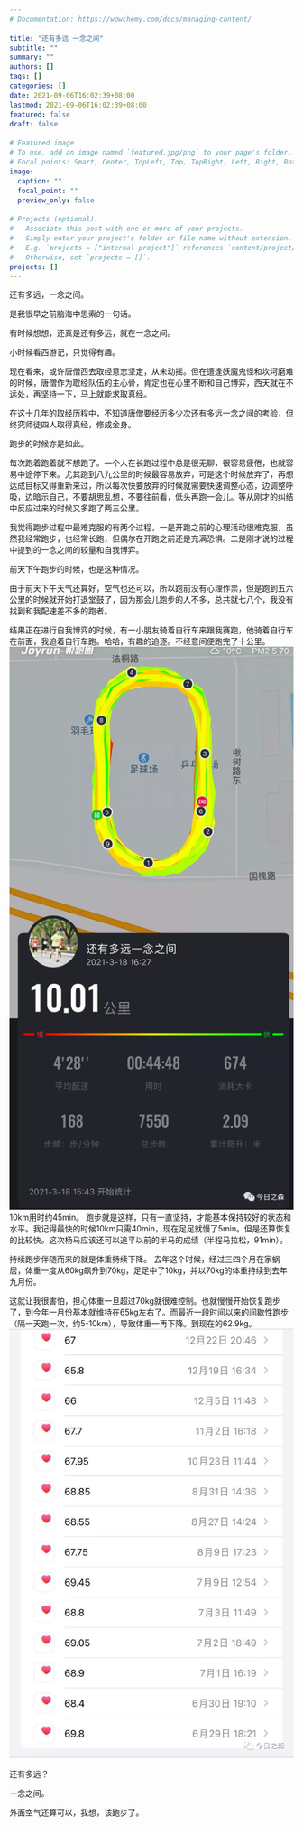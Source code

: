 ```yaml
---
# Documentation: https://wowchemy.com/docs/managing-content/

title: "还有多远 一念之间"
subtitle: ""
summary: ""
authors: []
tags: []
categories: []
date: 2021-09-06T16:02:39+08:00
lastmod: 2021-09-06T16:02:39+08:00
featured: false
draft: false

# Featured image
# To use, add an image named `featured.jpg/png` to your page's folder.
# Focal points: Smart, Center, TopLeft, Top, TopRight, Left, Right, BottomLeft, Bottom, BottomRight.
image:
  caption: ""
  focal_point: ""
  preview_only: false

# Projects (optional).
#   Associate this post with one or more of your projects.
#   Simply enter your project's folder or file name without extension.
#   E.g. `projects = ["internal-project"]` references `content/project/deep-learning/index.md`.
#   Otherwise, set `projects = []`.
projects: []
---
```

还有多远，一念之间。

是我很早之前脑海中思索的一句话。

有时候想想，还真是还有多远，就在一念之间。



小时候看西游记，只觉得有趣。

现在看来，或许唐僧西去取经意志坚定，从未动摇。但在遭逢妖魔鬼怪和坎坷磨难的时候，唐僧作为取经队伍的主心骨，肯定也在心里不断和自己博弈，西天就在不远处，再坚持一下，马上就能求取真经。



在这十几年的取经历程中，不知道唐僧要经历多少次还有多远一念之间的考验，但终究师徒四人取得真经，修成金身。



跑步的时候亦是如此。

每次跑着跑着就不想跑了。一个人在长跑过程中总是很无聊，很容易疲倦，也就容易中途停下来。尤其跑到八九公里的时候最容易放弃，可是这个时候放弃了，再想达成目标又得重新来过，所以每次快要放弃的时候就需要快速调整心态，边调整呼吸，边暗示自己，不要胡思乱想，不要往前看，低头再跑一会儿。等从刚才的纠结中反应过来的时候又多跑了两三公里。



我觉得跑步过程中最难克服的有两个过程，一是开跑之前的心理活动很难克服，虽然我经常跑步，也经常长跑，但偶尔在开跑之前还是充满恐惧。二是刚才说的过程中提到的一念之间的较量和自我博弈。



前天下午跑步的时候，也是这种情况。

由于前天下午天气还算好，空气也还可以，所以跑前没有心理作祟，但是跑到五六公里的时候就开始打退堂鼓了，因为那会儿跑步的人不多，总共就七八个，我没有找到和我配速差不多的跑者。



结果正在进行自我博弈的时候，有一小朋友骑着自行车来跟我赛跑，他骑着自行车在前面，我追着自行车跑。哈哈，有趣的追逐。不经意间便跑完了十公里。
![](p1.png)
10km用时约45min。
跑步就是这样，只有一直坚持，才能基本保持较好的状态和水平。我记得最快的时候10km只需40min，现在足足就慢了5min。但是还算恢复的比较快。这次杨马应该还可以追平以前的半马的成绩（半程马拉松，91min）。

持续跑步伴随而来的就是体重持续下降。
去年这个时候，经过三四个月在家蜗居，体重一度从60kg飙升到70kg，足足中了10kg，并以70kg的体重持续到去年九月份。

这就让我很害怕，担心体重一旦超过70kg就很难控制。也就慢慢开始恢复跑步了，到今年一月份基本就维持在65kg左右了。而最近一段时间以来的间歇性跑步（隔一天跑一次，约5-10km），导致体重一再下降。到现在的62.9kg。   
![](p2.png)

还有多远？

一念之间。



外面空气还算可以，我想，该跑步了。